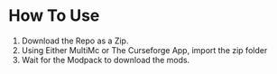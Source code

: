 # How To Use
1. Download the Repo as a Zip.
2. Using Either MultiMc or The Curseforge App, import the zip folder
3. Wait for the Modpack to download the mods.
